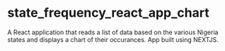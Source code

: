 # state_frequency_react_app_chart
A React application that reads a list of data based on the various Nigeria states and displays a chart of their occurances. App built using NEXTJS.
